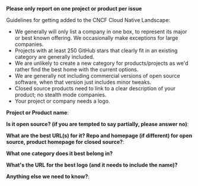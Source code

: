 **Please only report on one project or product per issue**

Guidelines for getting added to the CNCF Cloud Native Landscape:

* We generally will only list a company in one box, to represent its major or best known offering. We occasionally make exceptions for large companies.
* Projects with at least 250 GitHub stars that clearly fit in an existing category are generally included.
* We are unlikely to create a new category for products/projects as we'd rather find the best home with the current options.
* We are generally not including commercial versions of open source software, when that version just includes minor tweaks.
* Closed source products need to link to a clear description of your product; no stealth mode companies.
* Your project or company needs a logo.

**Project or Product name**:

**Is it open source? (if you are tempted to say partially, please answer no)**:

**What are the best URL(s) for it? Repo and homepage (if different) for open source, product homepage for closed source?**:

**What one category does it best belong in?**

**What's the URL for the best logo (and it needs to include the name)?**

**Anything else we need to know?**:
